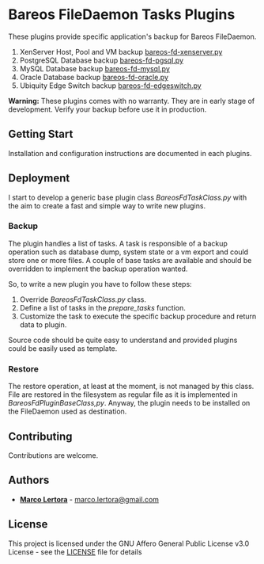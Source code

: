 # Bareos FileDaemon Tasks Plugins

These plugins provide specific application's backup for Bareos FileDaemon.

1. XenServer Host, Pool and VM backup [bareos-fd-xenserver.py](xenserver/README.md)
2. PostgreSQL Database backup [bareos-fd-pgsql.py](pgsql/README.md)
3. MySQL Database backup [bareos-fd-mysql.py](mysql/README.md)
4. Oracle Database backup [bareos-fd-oracle.py](oracle/README.md)
5. Ubiquity Edge Switch backup [bareos-fd-edgeswitch.py](edgeswitch/README.md)

**Warning:** These plugins comes with no warranty. They are in early stage of development.
Verify your backup before use it in production.

## Getting Start

Installation and configuration instructions are documented in each plugins.

## Deployment

I start to develop a generic base plugin class *BareosFdTaskClass.py* with the aim to create a fast and
simple way to write new plugins.

### Backup

The plugin handles a list of tasks. A task is responsible of a backup operation such as database dump,
system state or a vm export and could store one or more files. A couple of base tasks are available and
should be overridden to implement the backup operation wanted.

So, to write a new plugin you have to follow these steps:

1. Override *BareosFdTaskClass.py* class.
2. Define a list of tasks in the *prepare_tasks* function.
3. Customize the task to execute the specific backup procedure and return data to plugin.

Source code should be quite easy to understand and provided plugins could be easily used as template.

### Restore

The restore operation, at least at the moment, is not managed by this class.
File are restored in the filesystem as regular file as it is implemented in *BareosFdPluginBaseClass,py*.
Anyway, the plugin needs to be installed on the FileDaemon used as destination.

## Contributing

Contributions are welcome.

## Authors

* [**Marco Lertora**](https://github.com/marcolertora/) -  <marco.lertora@gmail.com>

## License

This project is licensed under the GNU Affero General Public License v3.0 License - see the [LICENSE](LICENSE.md) file for details
